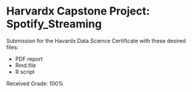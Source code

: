 # Harvardx Capstone Project: Spotify_Streaming

Submission for the Havardx Data Science Certificate with these desired files:

* PDF report
* Rmd.file
* R script

Received Grade: 100%

